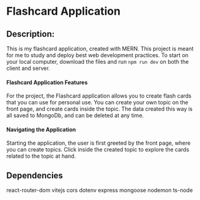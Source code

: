 # Flashcard Application

## Description:
This is my flashcard application, created with MERN. This project is meant for me to study and deploy best web development practices.
To start on your local computer, download the files and run `npm run dev` on both the client and server.

#### Flashcard Application Features
For the project, the Flashcard application allows you to create flash cards that you can use for personal use. You can create your own topic on the front page, and create cards inside the topic. The data created this way is all saved to MongoDb, and can be deleted at any time.

#### Navigating the Application
Starting the application, the user is first greeted by the front page, where you can create topics. Click inside the created topic to explore the cards related to the topic at hand.

## Dependencies

react-router-dom
vitejs
cors
dotenv
express
mongoose
nodemon
ts-node
